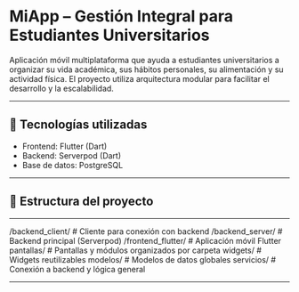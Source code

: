 
# MiApp – Gestión Integral para Estudiantes Universitarios

Aplicación móvil multiplataforma que ayuda a estudiantes universitarios a organizar su vida académica, sus hábitos personales, su alimentación y su actividad física. El proyecto utiliza arquitectura modular para facilitar el desarrollo y la escalabilidad.

---

## 🚀 Tecnologías utilizadas

- Frontend: Flutter (Dart)
- Backend: Serverpod (Dart)
- Base de datos: PostgreSQL

---

## 📂 Estructura del proyecto

---

/backend_client/ # Cliente para conexión con backend
/backend_server/ # Backend principal (Serverpod)
/frontend_flutter/ # Aplicación móvil Flutter
  pantallas/ # Pantallas y módulos organizados por carpeta
  widgets/ # Widgets reutilizables
  modelos/ # Modelos de datos globales
  servicios/ # Conexión a backend y lógica general

---
